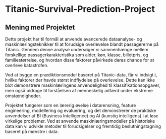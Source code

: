 # Titanic-Survival-Prediction-Project
## Mening med Projektet

Dette projekt har til formål at anvende avancerede dataanalyse- og maskinlæringsteknikker til at forudsige overlevelse blandt passagererne på Titanic. Gennem denne analyse undersøger vi sammenhænge mellem forskellige passagerkarakteristika som alder, køn, klasse, billetpris, og familiestørrelse, og hvordan disse faktorer påvirkede deres chance for at overleve katastrofen.

Ved at bygge en prædiktionsmodel baseret på Titanic-data, får vi indsigt i, hvilke faktorer der havde størst indflydelse på overlevelse. Dette kan ikke blot demonstrere maskinlæringens anvendelighed til klassifikationsopgaver, men også bidrage til forståelsen af menneskelig adfærd under ekstreme omstændigheder.

Projektet fungerer som en lærerig øvelse i datarensning, feature engineering, modellering og evaluering, og det demonstrerer de praktiske anvendelser af BI (Business Intelligence) og AI (kunstig intelligens) i at løse virkelige problemer. Ved at anvende maskinlæringsmodeller på historiske data kan vi udvikle metoder til forudsigelser og fremtidig beslutningstagning baseret på mønstre i data.
